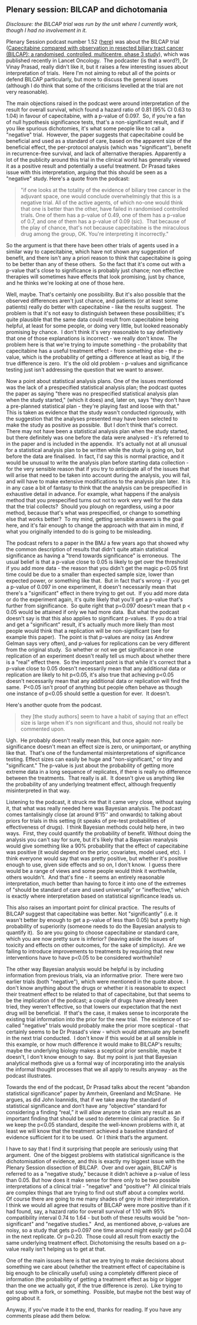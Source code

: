 ## Plenary session: BILCAP and dichotomania

*Disclosure: the BILCAP trial was run by the unit where I currently work, though I had no involvement in it.*

Plenary Session podcast number 1.52 ([here](https://soundcloud.com/plenarysession)) was about the BILCAP trial ([Capecitabine compared with observation in resected biliary tract cancer (BILCAP): a randomised, controlled, multicentre, phase 3 study](https://www.thelancet.com/journals/lanonc/article/PIIS1470-2045(18)30915-X/fulltext)), which was published recently in Lancet Oncology.  The podcaster (is that a word?), Dr Vinay Prasad, really didn’t like it, but it raises a few interesting issues about interpretation of trials.  Here I'm not aiming to rebut all of the points or defend BILCAP particularly, but more to discuss the general issues (although I do think that some of the criticisms levelled at the trial are not very reasonable).

The main objections raised in the podcast were around interpretation of the result for overall survival, which found a hazard ratio of 0.81 (95% CI 0.63 to 1.04) in favour of capecitabine, with a p-value of 0.097.  So, if you're a fan of null hypothesis significance tests, that's a non-significant result, and if you like spurious dichotomies, it's what some people like to call a "negative" trial.  However, the paper suggests that capecitabine could be beneficial and used as a standard of care, based on the apparent size of the beneficial effect, the per-protocol analysis (which was "significant"), benefit in recurrence-free survival, and lack of alternative therapies. Apparently a lot of the publicity around this trial in the clinical world has generally viewed it as a positive result and potentially a useful treatment. Dr Prasad takes issue with this interpretation, arguing that this should be seen as a "negative" study. Here's a quote from the podcast:

>"if one looks at the totality of the evidence of biliary tree cancer in the adjuvant space, one would conclude overwhelmingly that this is a negative trial. All of the active agents, of which no-one would think that one is better than the other, have failed in randomised controlled trials. One of them has a p-value of 0.49, one of them has a p-value of 0.7, and one of them has a p-value of 0.09 (sic).  That because of the play of chance, that's not because capecitabine is the miraculous drug among the group, OK. You're interpreting it incorrectly."

So the argument is that there have been other trials of agents used in a similar way to capecitabine, which have not shown any suggestion of benefit, and there isn't any a priori reason to think that capecitabine is going to be better than any of these others.  So the fact that it's come out with a p-value that's close to significance is probably just chance; non effective therapies will sometimes have effects that look promising, just by chance, and he thinks we're looking at one of those here.

Well, maybe. That's certainly one possibility. But it's also possible that the observed differences aren't just chance, and patients (or at least some patients) really do better with capecitabine - like the results suggest.  The problem is that it's not easy to distinguish between these possibilities; it's quite plausible that the same data could result from capecitabine being helpful, at least for some people, or doing very little, but looked reasonably promising by chance.  I don't think it's very reasonable to say definitively that one of those explanations is incorrect - we really don't know.  The problem here is that we're trying to impute something - the probability that capecitabine has a useful treatment effect - from something else - the p-value, which is the probability of getting a difference at least as big, if the true difference is zero.  It's the old old problem - p-values and significance testing just isn't addressing the question that we want to answer.




Now a point about statistical analysis plans. One of the issues mentioned was the lack of a prespecified statistical analysis plan; the podcast quotes the paper as saying "there was no prespecified statistical analysis plan when the study started," (which it does) and, later on, says "they don't have a pre-planned statistical plan - they're playing fast and loose with that."  This is taken as evidence that the study wasn't conducted rigorously, with the suggestion that the analyses presented may have been selected to make the study as positive as possible.  But I don't think that's correct.  There may not have been a statistical analysis plan when the study started, but there definitely was one before the data were analysed - it's referred to in the paper and is included in the appendix.  It's actually not at all unusual for a statistical analysis plan to be written while the study is going on, but before the data are finalised.  In fact, I'd say this is normal practice, and it would be unusual to write the analysis plan before starting data collection - for the very sensible reason that if you try to anticipate all of the issues that will arise that need to be taken into account during the analysis, you will fail, and will have to make extensive modifications to the analysis plan later.  It is in any case a bit of fantasy to think that the analysis can be prespecified in exhaustive detail in advance. For example, what happens if the analysis method that you prespecified turns out not to work very well for the data that the trial collects?  Should you plough on regardless, using a poor method, because that's what was prespecified, or change to something else that works better?  To my mind, getting sensible answers is the goal here, and it's fair enough to change the approach with that aim in mind, if what you originally intended to do is going to be misleading.




The podcast refers to a paper in the BMJ a few years ago that showed why the common description of results that didn't quite attain statistical significance as having a "trend towards significance" is erroneous.  The usual belief is that a p-value close to 0.05 is likely to get over the threshold if you add more data - the reason that you didn't get the magic p<0.05 first time could be due to a smaller than expected sample size, lower than expected power, or something like that.  But in fact that's wrong - if you get a p-value of 0.097 in one experiment, it doesn't necessarily mean that there's a "significant" effect in there trying to get out.  If you add more data or do the experiment again, it's quite likely that you'll get a p-value that's further from significance.  So quite right that p=0.097 doesn't mean that p < 0.05 would be attained if only we had more data.  But what the podcast doesn't say is that this also applies to significant p-values.  If you do a trial and get a "significant" result, it's actually much more likely than most people would think that a replication will be non-significant (see for example this paper).  The point is that p-values are noisy (as Andrew Gelman says very often), and p-values for replications can be very different from the original study.  So whether or not we get significance in one replication of an experiment doesn't really tell us much about whether there is a "real" effect there.  So the important point is that while it's correct that a p-value close to 0.05 doesn't necessarily mean that any additional data or replication are likely to hit p<0.05, it's also true that achieving p<0.05 doesn't necessarily mean that any additional data or replication will find the same.  P<0.05 isn't proof of anything but people often behave as though one instance of p<0.05 should settle a question for ever.  It doesn't.




Here's another quote from the podcast.

>they [the study authors] seem to have a habit of saying that an effect size is large when it's non significant and thus, should not really be commented upon.

Ugh.  He probably doesn't really mean this, but once again: non-significance doesn't mean an effect size is zero, or unimportant, or anything like that.  That's one of the fundamental misinterpretations of significance testing. Effect sizes can easily be huge and "non-significant," or tiny and "significant." The p-value is just about the probability of getting more extreme data in a long sequence of replicates, if there is really no difference between the treatments.  That really is all.  It doesn't give us anything like the probability of any underlying treatment effect, although frequently misinterpreted in that way.

Listening to the podcast, it struck me that it came very close, without saying it, that what was really needed here was Bayesian analysis. The podcast comes tantalisingly close (at around 9'15'' and onwards) to talking about priors for trials in this setting (it speaks of pre-test probabilities of effectiveness of drugs).  I think Bayesian methods could help here, in two ways.  First, they could quantify the probability of benefit. Without doing the analysis you can't say for sure, but it's likely that a Bayesian reanalysis would give something like a 90% probability that the effect of capecitabine was positive (it would depend on the prior, covariates, model used, etc).  I think everyone would say that was pretty positive, but whether it's positive enough to use, given side effects and so on, I don't know.  I guess there would be a range of views and some people would think it worthwhile, others wouldn't.  And that's fine - it seems an entirely reasonable interpretation, much better than having to force it into one of the extremes of "should be standard of care and used universally" or "ineffective," which is exactly where interpretation based on statistical significance leads us.

This also raises an important point for clinical practice.  The results of BILCAP suggest that capecitabine was better. Not "significantly" (i.e. it wasn't better by enough to get a p-value of less than 0.05) but a pretty high probability of superiority (someone needs to do the Bayesian analysis to quantify it).  So are you going to choose capecitabine or standard care, which you are now pretty sure is inferior? (leaving aside the issues of toxicity and effects on other outcomes, for the sake of simplicity).  Are we failing to introduce improvements to treatments by requiring that new interventions have to have p<0.05 to be considered worthwhile?

The other way Bayesian analysis would be helpful is by including information from previous trials, via an informative prior.  There were two earlier trials (both "negative"), which were mentioned in the quote above.  I don't know anything about the drugs or whether it is reasonable to expect their treatment effect to be related to that of capecitabine, but that seems to be the implication of the podcast; a couple of drugs have already been tried, they weren't effective, so that lowers our expectation that the next drug will be beneficial.  If that's the case, it makes sense to incorporate the existing trial information into the prior for the new trial.  The existence of so-called "negative" trials would probably make the prior more sceptical - that certainly seems to be Dr Prasad's view - which would attenuate any benefit in the next trial conducted.  I don't know if this would be at all sensible in this example, or how much difference it would make to BILCAP's results; maybe the underlying biology makes a sceptical prior sensible, maybe it doesn't, I don't know enough to say.  But my point is just that Bayesian analytical methods give us a formal way of incorporating into the analysis the informal thought processes that we all apply to results anyway - as the podcast illustrates.

Towards the end of the podcast, Dr Prasad talks about the recent “abandon statistical significance” paper by Amrhein, Greenland and McShane.  He argues, as did John Ioannidis, that if we take away the standard of statistical significance and don’t have any “objective” standard for considering a finding “real,” it will allow anyone to claim any result as an important finding that should be used to determine clinical practice.  So if we keep the p<0.05 standard, despite the well-known problems with it, at least we will know that the treatment achieved a baseline standard of evidence sufficient for it to be used.  Or I think that’s the argument.

I have to say that I find it surprising that people are seriously using that argument.  One of the biggest problems with statistical significance is the dichotomisation of evidence, and this is exactly my biggest issue with the Plenary Session dissection of BILCAP.  Over and over again, BILCAP is referred to as a "negative study," because it didn’t achieve a p-value of less than 0.05. But how does it make sense for there only to be two possible interpretations of a clinical trial - "negative" and "positive"?  All clinical trials are complex things that are trying to find out stuff about a complex world.  Of course there are going to me many shades of grey in their interpretation.  I think we would all agree that results of BILCAP were more positive than if it had found, say, a hazard ratio for overall survival of 1.10 with 95% compatibility interval 0.74 to 1.64 - but both of these results would be "non-significant" and "negative studies."  And, as mentioned above, p-values are noisy, so a study that gets p=0.097 one time around might easily get p=0.04 in the next replicate. Or p=0.20.  Those could all result from exactly the same underlying treatment effect. Dichotomising the results based on a p-value really isn't helping us to get at that.

One of the main issues here is that we are trying to make decisions about something we care about (whether the treatment effect of capecitabine is big enough to be clinically useful) using a completely different piece of information (the probability of getting a treatment effect as big or bigger than the one we actually got, if the true difference is zero).  Like trying to eat soup with a fork, or something.  Possible, but maybe not the best way of going about it.

Anyway, if you've made it to the end, thanks for reading. If you have any comments please add them below.
